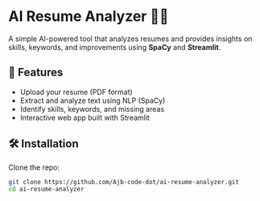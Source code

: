 # AI Resume Analyzer 🧑‍💻

A simple AI-powered tool that analyzes resumes and provides insights on skills, keywords, and improvements using **SpaCy** and **Streamlit**.

## 🚀 Features
- Upload your resume (PDF format)
- Extract and analyze text using NLP (SpaCy)
- Identify skills, keywords, and missing areas
- Interactive web app built with Streamlit

## 🛠️ Installation
Clone the repo:
```bash
git clone https://github.com/Ajb-code-dot/ai-resume-analyzer.git
cd ai-resume-analyzer
